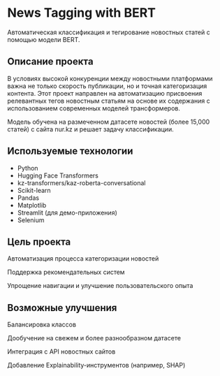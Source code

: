 # News Tagging with BERT

Автоматическая классификация и тегирование новостных статей с помощью модели BERT.

## Описание проекта

В условиях высокой конкуренции между новостными платформами важна не только скорость публикации, но и точная категоризация контента. Этот проект направлен на автоматизацию присвоения релевантных тегов новостным статьям на основе их содержания с использованием современных моделей трансформеров.

Модель обучена на размеченном датасете новостей (более 15,000 статей) с сайта nur.kz и решает задачу классификации.

## Используемые технологии

- Python  
- Hugging Face Transformers  
- kz-transformers/kaz-roberta-conversational  
- Scikit-learn  
- Pandas  
- Matplotlib  
- Streamlit (для демо-приложения)
- Selenium

## Цель проекта
Автоматизация процесса категоризации новостей

Поддержка рекомендательных систем

Упрощение навигации и улучшение пользовательского опыта

## Возможные улучшения
Балансировка классов

Дообучение на свежем и более разнообразном датасете

Интеграция с API новостных сайтов

Добавление Explainability-инструментов (например, SHAP)
